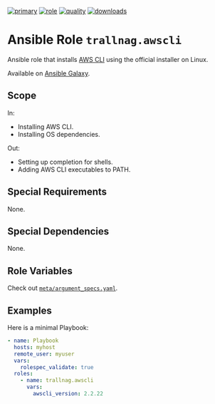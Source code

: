 [![primary](https://github.com/trallnag/ansible-role-awscli/actions/workflows/primary.yaml/badge.svg)](https://github.com/trallnag/ansible-role-awscli/actions/workflows/primary.yaml)
[![role](https://img.shields.io/ansible/role/55771)](https://galaxy.ansible.com/trallnag/awscli)
[![quality](https://img.shields.io/ansible/quality/55771)](https://galaxy.ansible.com/trallnag/awscli)
[![downloads](https://img.shields.io/ansible/role/d/55771?label=downloads)](https://galaxy.ansible.com/trallnag/awscli)

# Ansible Role `trallnag.awscli`

Ansible role that installs [AWS CLI][awscli] using the official installer on Linux.

[awscli]: https://docs.aws.amazon.com/cli/latest/userguide/install-cliv2-linux.html

Available on [Ansible Galaxy](https://galaxy.ansible.com/trallnag/awscli).

## Scope

In:

* Installing AWS CLI.
* Installing OS dependencies.

Out:

* Setting up completion for shells.
* Adding AWS CLI executables to PATH.

## Special Requirements

None.

## Special Dependencies

None.

## Role Variables

Check out [`meta/argument_specs.yaml`](meta/argument_specs.yaml).

## Examples

Here is a minimal Playbook:

```yaml
- name: Playbook
  hosts: myhost
  remote_user: myuser
  vars:
    rolespec_validate: true
  roles:
    - name: trallnag.awscli
      vars:
        awscli_version: 2.2.22
```
